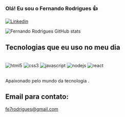 ### Olá! Eu sou o Fernando Rodrigues 👍


[![Linkedin](https://img.shields.io/badge/LinkedIn-0077B5?style=for-the-badge&logo=linkedin&logoColor=white)](https://www.linkedin.com/in/fernando-rodrigues-69251a1a2/)

![Fernando Rodrigues GitHub stats](https://github-readme-stats.vercel.app/api?username=fe7rodrigues&show_icons=true&theme=dracula)

## Tecnologias que eu uso no meu dia 

<div style="display: inline_block"><br/>
 <img align="center" alt="html5" src="https://img.shields.io/badge/HTML5-E34F26?style=for-the-badge&logo=html5&logoColor=white" 
    />
       <img align="center" alt="css3" src="https://img.shields.io/badge/CSS3-1572B6?style=for-the-badge&logo=css3&logoColor=white" 
    />
    <img align="center" alt="javascript" src="https://img.shields.io/badge/JavaScript-F7DF1E?style=for-the-badge&logo=javascript&logoColor=black" 
    />
    <img align="center" alt="nodejs" src="https://img.shields.io/badge/Node.js-43853D?style=for-the-badge&logo=node.js&logoColor=white" 
    />
     <img align="center" alt="react" src="https://img.shields.io/badge/React-20232A?style=for-the-badge&logo=react&logoColor=61DAFB" 
    />
</div><br/>


Apaixonado pelo mundo da  tecnologia .

## Email para contato: 
fe7rodrigues@gmail.com

